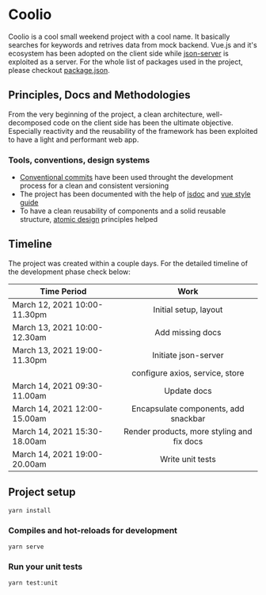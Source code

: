 # Coolio

Coolio is a cool small weekend project with a cool name. It basically searches for keywords and retrives data from mock backend. Vue.js and it's ecosystem has been adopted on the client side while [json-server](https://github.com/typicode/json-server) is exploited as a server. For the whole list of packages used in the project, please checkout [package.json](https://github.com/mehmeteyupoglu/coolio/blob/main/package.json).

## Principles, Docs and Methodologies

From the very beginning of the project, a clean architecture, well-decomposed code on the client side has been the ultimate objective. Especially reactivity and the reusability of the framework has been exploited to have a light and performant web app.

### Tools, conventions, design systems

- [Conventional commits](www.conventionalcommits.org/) have been used throught the development process for a clean and consistent versioning
- The project has been documented with the help of [jsdoc](https://jsdoc.app/) and [vue style guide](https://vue-styleguidist.github.io/)
- To have a clean reusability of components and a solid reusable structure, [atomic design](https://bradfrost.com/blog/post/atomic-web-design/) principles helped

## Timeline

The project was created within a couple days. For the detailed timeline of the development phase check below:

| Time Period                  |                    Work                    |
| ---------------------------- | :----------------------------------------: |
| March 12, 2021 10:00-11.30pm |           Initial setup, layout            |
| March 13, 2021 10:00-12.30am |              Add missing docs              |
| March 13, 2021 19:00-11.30pm |            Initiate json-server            |
|                              |      configure axios, service, store       |
| March 14, 2021 09:30-11.00am |                Update docs                 |
| March 14, 2021 12:00-15.00am |    Encapsulate components, add snackbar    |
| March 14, 2021 15:30-18.00am | Render products, more styling and fix docs |
| March 14, 2021 19:00-20.00am |              Write unit tests              |

## Project setup

```
yarn install
```

### Compiles and hot-reloads for development

```
yarn serve
```

### Run your unit tests

```
yarn test:unit
```

